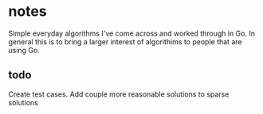 # notes

Simple everyday algorithms I've come across and worked through in Go. In general this is to bring a larger interest of algorithims to people that are using Go.

## todo

Create test cases.
Add couple more reasonable solutions to sparse solutions
